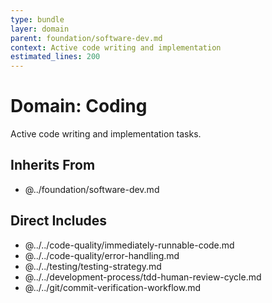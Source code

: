 ```yaml
---
type: bundle
layer: domain
parent: foundation/software-dev.md
context: Active code writing and implementation
estimated_lines: 200
---
```

# Domain: Coding

Active code writing and implementation tasks.

## Inherits From
- @../foundation/software-dev.md

## Direct Includes
- @../../code-quality/immediately-runnable-code.md
- @../../code-quality/error-handling.md
- @../../testing/testing-strategy.md
- @../../development-process/tdd-human-review-cycle.md
- @../../git/commit-verification-workflow.md